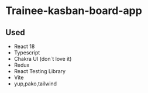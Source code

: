 # Trainee-kasban-board-app

## Used

- React 18
- Typescript
- Chakra UI (don`t love it)
- Redux
- React Testing Library
- Vite
- yup,pako,tailwind
